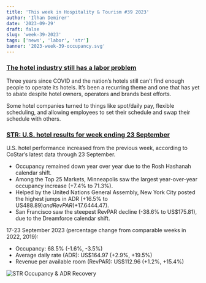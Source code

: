 ```yaml
---
title: 'This week in Hospitality & Tourism #39 2023'
author: 'Ilhan Demirer'
date: '2023-09-29'
draft: false
slug: 'week-39-2023'
tags: ['news', 'labor', 'str']
banner: '2023-week-39-occupancy.svg'
---
```


### [The hotel industry still has a labor problem](https://hotelsmag.com/news/the-hotel-industry-still-has-a-labor-problem/)

Three years since COVID and the nation’s hotels still can’t find enough people to operate its hotels. It’s been a recurring theme and one that has yet to abate despite hotel owners, operators and brands best efforts.

Some hotel companies turned to things like spot/daily pay, flexible scheduling, and allowing employees to set their schedule and swap their schedule with others.

### [STR: U.S. hotel results for week ending 23 September](https://str.com/press-release/us-hotel-results-week-ending-23-september)

U.S. hotel performance increased from the previous week, according to CoStar’s latest data through 23 September.

- Occupancy remained down year over year due to the Rosh Hashanah calendar shift.
- Among the Top 25 Markets, Minneapolis saw the largest year-over-year occupancy increase (+7.4% to 71.3%).
- Helped by the United Nations General Assembly, New York City posted the highest jumps in ADR (+16.5% to US$488.89) and RevPAR (+17.6% to US$444.47).
- San Francisco saw the steepest RevPAR decline (-38.6% to US$175.81), due to the Dreamforce calendar shift.

17-23 September 2023 (percentage change from comparable weeks in 2022, 2019):

- Occupancy: 68.5% (-1.6%, -3.5%)
- Average daily rate (ADR): US$164.97 (+2.9%, +19.5%)
- Revenue per available room (RevPAR): US$112.96 (+1.2%, +15.4%)

![STR Occupancy & ADR Recovery](/images/blogimages/2023-week-39-occupancy.svg)
